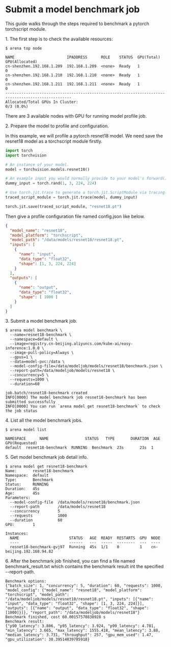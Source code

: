 # Submit a model benchmark job

This guide walks through the steps required to benchmark a pytorch torchscript module.

1\. The first step is to check the available resources:

```shell
$ arena top node

NAME                       IPADDRESS      ROLE    STATUS  GPU(Total)  GPU(Allocated)
cn-shenzhen.192.168.1.209  192.168.1.209  <none>  Ready   1           0
cn-shenzhen.192.168.1.210  192.168.1.210  <none>  Ready   1           0
cn-shenzhen.192.168.1.211  192.168.1.211  <none>  Ready   1           0
---------------------------------------------------------------------------------------------------
Allocated/Total GPUs In Cluster:
0/3 (0.0%)
```

There are 3 available nodes with GPU for running model profile job.

2\. Prepare the model to profile and configuration.

In this example, we will profile a pytorch resnet18 model. We need save the resnet18 model as a torchscript module firstly.

```python
import torch
import torchvision

# An instance of your model.
model = torchvision.models.resnet18()

# An example input you would normally provide to your model's forward() method.
dummy_input = torch.rand(1, 3, 224, 224)

# Use torch.jit.trace to generate a torch.jit.ScriptModule via tracing.
traced_script_module = torch.jit.trace(model, dummy_input)

torch.jit.save(traced_script_module, "resnet18.pt")
```

Then give a profile configuration file named config.json like below.

```json
{
  "model_name": "resnet18",
  "model_platform": "torchscript",
  "model_path": "/data/models/resnet18/resnet18.pt",
  "inputs": [
    {
      "name": "input",
      "data_type": "float32",
      "shape": [1, 3, 224, 224]
    }
  ],
  "outputs": [
    {
      "name": "output",
      "data_type": "float32",
      "shape": [ 1000 ]
    }
  ]
}
```

3\. Submit a model benchmark job.

```shell
$ arena model benchmark \
  --name=resnet18-benchmark \
  --namespace=default \
  --image=registry.cn-beijing.aliyuncs.com/kube-ai/easy-inference:1.0.0 \
  --image-pull-policy=Always \
  --gpus=1 \
  --data=model-pvc:/data \
  --model-config-file=/data/modeljob/models/resnet18/benchmark.json \
  --report-path=/data/modeljob/models/resnet18 \
  --concurrency=5 \
  --requests=1000 \
  --duration=60
    
job.batch/resnet18-benchmark created
INFO[0000] The model benchmark job resnet18-benchmark has been submitted successfully
INFO[0000] You can run `arena model get resnet18-benchmark` to check the job status
```

4\. List all the model benchmark jobs.

```shell
$ arena model list

NAMESPACE      NAME                STATUS   TYPE       DURATION  AGE  GPU(Requested)
default  resnet18-benchmark  RUNNING  Benchmark  23s       23s  1
```

5\. Get model benchmark job detail info.

```shell
$ arena model get resnet18-benchmark
Name:       resnet18-benchmark
Namespace:  default
Type:       Benchmark
Status:     RUNNING
Duration:   45s
Age:        45s
Parameters:
  --model-config-file  /data/models/resnet18/benchmark.json
  --report-path        /data/models/resnet18
  --concurrency        5
  --requests           1000
  --duration           60
GPU:        1

Instances:
  NAME                      STATUS   AGE  READY  RESTARTS  GPU  NODE
  ----                      ------   ---  -----  --------  ---  ----
  resnet18-benchmark-gvj97  Running  45s  1/1    0         1    cn-beijing.192.168.94.82
```

6\. After the benchmark job finished, you can find a file named benchmark_result.txt which contains the benchmark result int the specified --report-path.

```
Benchmark options:
{"batch_size": 1, "concurrency": 5, "duration": 60, "requests": 1000, "model_config": {"model_name": "resnet18", "model_platform": "torchscript", "model_path": "/data/modeljob/models/resnet18/resnet18.pt", "inputs": [{"name": "input", "data_type": "float32", "shape": [1, 3, 224, 224]}], "outputs": [{"name": "output", "data_type": "float32", "shape": [1000]}]}, "report_path": "/data/modeljob/models/resnet18"}
Benchmark finished, cost 60.00157570838928 s
Benchmark result:
{"p90_latency": 3.806, "p95_latency": 3.924, "p99_latency": 4.781, "min_latency": 3.665, "max_latency": 1555.418, "mean_latency": 3.88, "median_latency": 3.731, "throughput": 257, "gpu_mem_used": 1.47, "gpu_utilization": 38.39514839785918}
```




